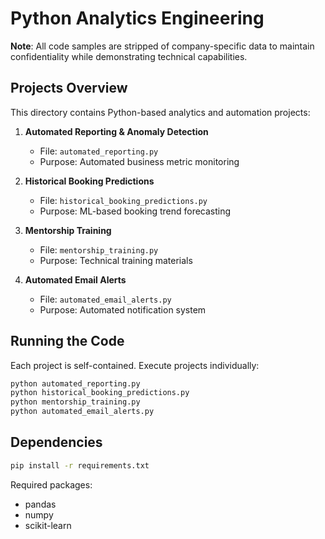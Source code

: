 # Python Analytics Engineering

**Note**: All code samples are stripped of company-specific data to maintain confidentiality while demonstrating technical capabilities.

## Projects Overview

This directory contains Python-based analytics and automation projects:

1. **Automated Reporting & Anomaly Detection**
   - File: `automated_reporting.py`
   - Purpose: Automated business metric monitoring

2. **Historical Booking Predictions**
   - File: `historical_booking_predictions.py`
   - Purpose: ML-based booking trend forecasting

3. **Mentorship Training**
   - File: `mentorship_training.py`
   - Purpose: Technical training materials

4. **Automated Email Alerts**
   - File: `automated_email_alerts.py`
   - Purpose: Automated notification system

## Running the Code

Each project is self-contained. Execute projects individually:

```bash
python automated_reporting.py
python historical_booking_predictions.py
python mentorship_training.py
python automated_email_alerts.py
```

## Dependencies

```bash
pip install -r requirements.txt
```

Required packages:
- pandas
- numpy
- scikit-learn
